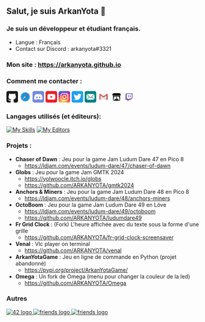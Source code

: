 ## Salut, je suis ArkanYota 👋  
  
### Je suis un développeur et étudiant français.  
- Langue : Français  
- Contact sur Discord : arkanyota#3321  
  
### Mon site : **https://arkanyota.github.io**
  
### Comment me contacter :  
  
[<img src="Images/github.svg" alt="drawing" width="30px"/>](http://github.com/ARKANYOTA/)
[<img src="Images/safari.svg" alt="drawing" width="30px"/>](http://arkanyota.github.io/)
<img src="Images/discord.svg" alt="drawing" width="30px"/>
[<img src="Images/youtube.svg" alt="drawing" width="30px"/>](https://www.youtube.com/channel/UC44p7IFHS8WK7CF3zSv38QA/)
[<img src="Images/instagram.svg" alt="drawing" width="30px"/>](http://www.instagram.com/arkanyota/)
[<img src="Images/twitter.svg" alt="drawing" width="30px"/>](https://twitter.com/arkanyota/)
[<img src="Images/email.svg" alt="drawing" width="30px"/>](mailto:arkanyota@icloud.com)
[<img src="Images/gmail.svg" alt="drawing" width="30px"/>](mailto:lesarktime@gmail.com)
[<img src="Images/itch_io.svg" alt="drawing" width="30px"/>](https://arkanyota.itch.io/)
[<img src="Images/twitch.svg" alt="drawing" width="30px"/>](https://www.twitch.tv/arkanyota)
  
### Langages utilisés (et éditeurs):  
[![My Skills](https://skillicons.dev/icons?i=py,c,ocaml,cpp,blender,md,html,css,js,latex,regex,sqlite,bash)](https://arkanyota.github.io)
[![My Editors](https://skillicons.dev/icons?i=linux,vim,idea,git,github,discord,godot)](https://arkanyota.github.io)

### Projets :  
- **Chaser of Dawn** : Jeu pour la game Jam Ludum Dare 47 en Pico 8  
  - https://ldjam.com/events/ludum-dare/47/chaser-of-dawn  
- **Globs** : Jeu pour la game Jam GMTK 2024  
  - https://yolwoocle.itch.io/globs
  - https://github.com/ARKANYOTA/gmtk2024  
- **Anchors & Miners** : Jeu pour la game Jam Ludum Dare 48 en Pico 8  
  - https://ldjam.com/events/ludum-dare/48/anchors-miners  
- **OctoBoom** : Jeu pour la game Jam Ludum Dare 49 en Löve  
  - https://ldjam.com/events/ludum-dare/49/octoboom  
  - https://github.com/ARKANYOTA/ludumdare49  
- **Fr Grid Clock** : (Fork) L'heure affichée avec du texte sous la forme d'une grille  
  - https://github.com/ARKANYOTA/fr-grid-clock-screensaver
- **Venal** : Vlc player on terminal  
  - https://github.com/ARKANYOTA/venal  
- **ArkanYotaGame** : Jeu en ligne de commande en Python (projet abandonné)  
  - https://pypi.org/project/ArkanYotaGame/  
- **Omega** : Un fork de Omega (menu pour changer la couleur de la led)  
  - https://github.com/ARKANYOTA/Omega
 

### Autres
<div align="left">
  <a href="https://github.com/ARKANYOTA?tab=overview&from=2042-12-01&to=2042-12-31" target="_blank">
    <img src="https://github.com/MaximCosta/MaximCosta/blob/main/assets/42.png" width="52" alt="42 logo"  />
  </a>
  <a href="https://github.com/MaximCosta" target="_blank">
    <img src="https://github.com/MaximCosta/MaximCosta/blob/main/assets/friends.png" width="52" alt="friends logo"  />
  </a>
    <a href="https://github.com/torvalds?achievement=pair-extraordinaire&tab=achievements" target="_blank">
    <img src="https://skillicons.dev/icons?i=linux" width="52" alt="friends logo"  />
  </a>
</div>
